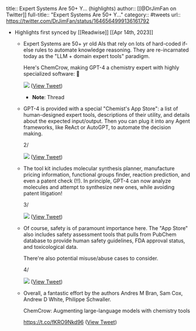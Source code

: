 title:: Expert Systems Are 50+ Y... (highlights)
author:: [[@DrJimFan on Twitter]]
full-title:: "Expert Systems Are 50+ Y..."
category:: #tweets
url:: https://twitter.com/DrJimFan/status/1646564999136161792

- Highlights first synced by [[Readwise]] [[Apr 14th, 2023]]
	- Expert Systems are 50+ yr old AIs that rely on lots of hard-coded if-else rules to automate knowledge reasoning. They are re-incarnated today as the "LLM + domain expert tools" paradigm. 
	  
	  Here's ChemCrow, making GPT-4 a chemistry expert with highly specialized software: 🧵 
	  
	  ![](https://pbs.twimg.com/media/FtnB_7yaQAER-0K.jpg) ([View Tweet](https://twitter.com/DrJimFan/status/1646564999136161792))
		- **Note**: Thread
	- GPT-4 is provided with a special "Chemist's App Store": a list of human-designed expert tools, descriptions of their utility, and details about the expected input/output. Then you can plug it into any Agent frameworks, like ReAct or AutoGPT, to automate the decision making.
	  
	  2/ 
	  
	  ![](https://pbs.twimg.com/media/FtnDhKKakAAUow_.jpg) ([View Tweet](https://twitter.com/DrJimFan/status/1646565001107501057))
	- The tool kit includes molecular synthesis planner, manufacture pricing information, functional groups finder, reaction prediction, and even a patent check (!!). In principle, GPT-4 can now analyze molecules and attempt to synthesize new ones, while avoiding patent litigation!
	  
	  3/ 
	  
	  ![](https://pbs.twimg.com/media/FtnDybpacAAPjtD.jpg) ([View Tweet](https://twitter.com/DrJimFan/status/1646565003087216640))
	- Of course, safety is of paramount importance here. The "App Store" also includes safety assessment tools that pulls from PubChem database to provide human safety guidelines, FDA approval status, and toxicological data.
	  
	  There're also potential misuse/abuse cases to consider. 
	  
	  4/ 
	  
	  ![](https://pbs.twimg.com/media/FtnFVvhaUAE14QG.png) ([View Tweet](https://twitter.com/DrJimFan/status/1646565005134024704))
	- Overall, a fantastic effort by the authors Andres M Bran, Sam Cox, Andrew D White, Philippe Schwaller.
	  
	  ChemCrow: Augmenting large-language models with chemistry tools
	  
	  https://t.co/fKRO9Nkd96 ([View Tweet](https://twitter.com/DrJimFan/status/1646565007927439369))